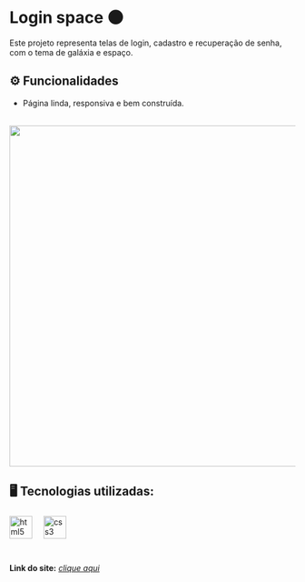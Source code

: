 # Login space 🌑
Este projeto representa telas de login, cadastro e recuperação de senha, com o tema de galáxia e espaço. <br>

## ⚙ Funcionalidades 
- Página linda, responsiva e bem construída. <br> <br>

<img src="https://i.imgur.com/cUaBVna.png" width="600px" />
<br/>

## 🖥️ Tecnologias utilizadas:<br>
###

<div align="left">
  <img src="https://cdn.jsdelivr.net/gh/devicons/devicon/icons/html5/html5-original.svg" height="40" alt="html5 logo"  />
  <img width="12" />
  <img src="https://cdn.jsdelivr.net/gh/devicons/devicon/icons/css3/css3-original.svg" height="40" alt="css3 logo"  />
  <img width="12" />
</div>
<br>

###

**Link do site:** <i>[clique aqui](https://lilian-carvalho25.github.io/Login-space/) 
